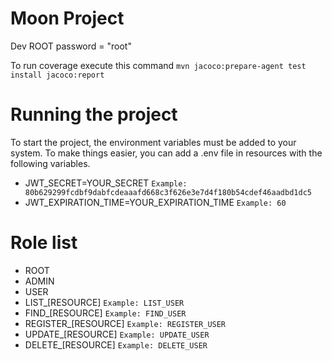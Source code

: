 # Moon Project

Dev ROOT password = "root"

To run coverage execute this command `mvn jacoco:prepare-agent test install jacoco:report`

# Running the project
To start the project, the environment variables must be added to your system. To make things easier, you can add a .env file in resources with the following variables.
- JWT_SECRET=YOUR_SECRET `Example: 80b629299fcdbf9dabfcdeaaafd668c3f626e3e7d4f180b54cdef46aadbd1dc5`
- JWT_EXPIRATION_TIME=YOUR_EXPIRATION_TIME `Example: 60`

# Role list
- ROOT
- ADMIN
- USER
- LIST_[RESOURCE] `Example: LIST_USER`
- FIND_[RESOURCE] `Example: FIND_USER`
- REGISTER_[RESOURCE] `Example: REGISTER_USER`
- UPDATE_[RESOURCE] `Example: UPDATE_USER`
- DELETE_[RESOURCE] `Example: DELETE_USER`
